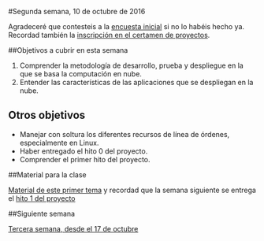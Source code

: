 #Segunda semana, 10 de octubre de 2016

Agradeceré que contesteis a la [encuesta inicial](https://docs.google.com/forms/d/e/1FAIpQLSfAHU--1qB37pv1Qep31vFj0TVK_aWH4Cu4mNbh1yl3HMbe-g/viewform) si no lo habéis hecho ya. Recordad
también la
[inscripción en el certamen de proyectos](https://docs.google.com/forms/d/e/1FAIpQLSfAHU--1qB37pv1Qep31vFj0TVK_aWH4Cu4mNbh1yl3HMbe-g/viewform).

##Objetivos a cubrir en esta semana

1. Comprender la metodología de desarrollo, prueba y despliegue en la que se basa la computación en nube.
2. Entender las características de las aplicaciones que se despliegan en la nube. 

## Otros objetivos

* Manejar con soltura los diferentes recursos de línea de órdenes, especialmente en Linux.
* Haber entregado el hito 0 del proyecto.
* Comprender el primer hito del proyecto.

##Material para la clase

[Material de este primer tema](http://jj.github.io/CC/documentos/temas/Desarrollo_basado_en_pruebas)
y recordad que la semana siguiente se entrega el [hito 1 del proyecto](http://jj.github.io/CC/documentos/proyecto/1.Infraestructura)

##Siguiente semana

[Tercera semana, desde el 17 de octubre ](3-semana.md)
